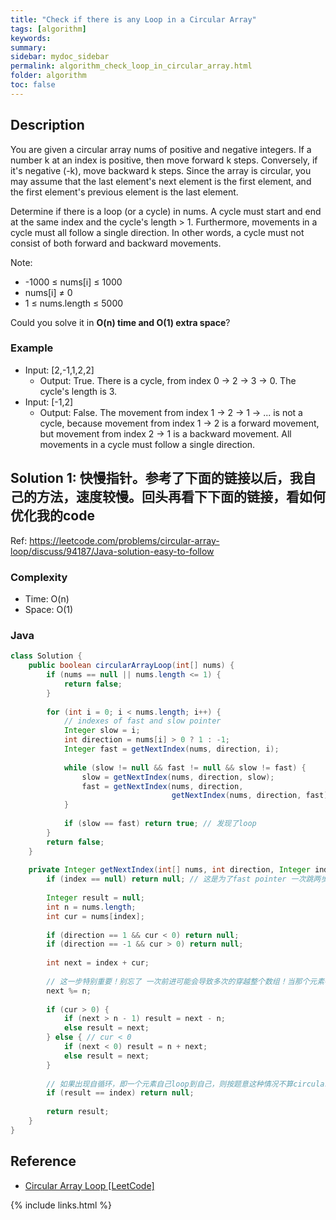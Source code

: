 ```yaml
---
title: "Check if there is any Loop in a Circular Array"
tags: [algorithm]
keywords:
summary:
sidebar: mydoc_sidebar
permalink: algorithm_check_loop_in_circular_array.html
folder: algorithm
toc: false
---
```


## Description
You are given a circular array nums of positive and negative integers. If a number k at an index is positive, then move forward k steps. Conversely, if it's negative (-k), move backward k steps. Since the array is circular, you may assume that the last element's next element is the first element, and the first element's previous element is the last element.

Determine if there is a loop (or a cycle) in nums. A cycle must start and end at the same index and the cycle's length > 1. Furthermore, movements in a cycle must all follow a single direction. In other words, a cycle must not consist of both forward and backward movements.

Note:
* -1000 ≤ nums[i] ≤ 1000
* nums[i] ≠ 0
* 1 ≤ nums.length ≤ 5000

Could you solve it in **O(n) time and O(1) extra space**?

### Example
* Input: [2,-1,1,2,2]
  * Output: True. There is a cycle, from index 0 -> 2 -> 3 -> 0. The cycle's length is 3.
* Input: [-1,2]
  * Output: False. The movement from index 1 -> 2 -> 1 -> ... is not a cycle, because movement from index 1 -> 2 is a forward movement, but movement from index 2 -> 1 is a backward movement. All movements in a cycle must follow a single direction.

## Solution 1: 快慢指针。参考了下面的链接以后，我自己的方法，速度较慢。回头再看下下面的链接，看如何优化我的code
Ref: https://leetcode.com/problems/circular-array-loop/discuss/94187/Java-solution-easy-to-follow

### Complexity
* Time: O(n)
* Space: O(1)

### Java
```java
class Solution {
    public boolean circularArrayLoop(int[] nums) {
        if (nums == null || nums.length <= 1) {
            return false;
        }
        
        for (int i = 0; i < nums.length; i++) {
            // indexes of fast and slow pointer
            Integer slow = i;
            int direction = nums[i] > 0 ? 1 : -1;
            Integer fast = getNextIndex(nums, direction, i);
            
            while (slow != null && fast != null && slow != fast) {
                slow = getNextIndex(nums, direction, slow);
                fast = getNextIndex(nums, direction, 
                                    getNextIndex(nums, direction, fast));
            }
            
            if (slow == fast) return true; // 发现了loop
        }
        return false;
    }
    
    private Integer getNextIndex(int[] nums, int direction, Integer index) {
        if (index == null) return null; // 这是为了fast pointer 一次跳两步 的情况
        
        Integer result = null;
        int n = nums.length;
        int cur = nums[index];
        
        if (direction == 1 && cur < 0) return null;
        if (direction == -1 && cur > 0) return null;
        
        int next = index + cur;
        
        // 这一步特别重要！别忘了 一次前进可能会导致多次的穿越整个数组！当那个元素特别大的时候
        next %= n;
        
        if (cur > 0) {
            if (next > n - 1) result = next - n;
            else result = next;
        } else { // cur < 0
            if (next < 0) result = n + next;
            else result = next;
        }
        
        // 如果出现自循环，即一个元素自己loop到自己，则按题意这种情况不算circular
        if (result == index) return null;
        
        return result;
    }
}
```

## Reference
* [Circular Array Loop [LeetCode]](https://leetcode.com/problems/circular-array-loop/description/)

{% include links.html %}

